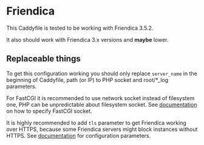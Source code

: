 # Friendica

This Caddyfile is tested to be working with Friendica 3.5.2.

It also should work with Friendica 3.x versions and **maybe** lower.

## Replaceable things

To get this configuration working you should only replace ``server_name``
in the beginning of Caddyfile, path (or IP) to PHP socket and root/*_log
parameters.

For FastCGI it is recommended to use network socket instead of
filesystem one, PHP can be unpredictable about filesystem socket.
See [documentation](https://caddyserver.com/docs/fastcgi) on how to
specify FastCGI socket.

It is highly recommended to add ``tls`` parameter to get Friendica
working over HTTPS, because some Friendica servers might block
instances without HTTPS. See [documentation](https://caddyserver.com/docs/tls)
for configuration parameters.
